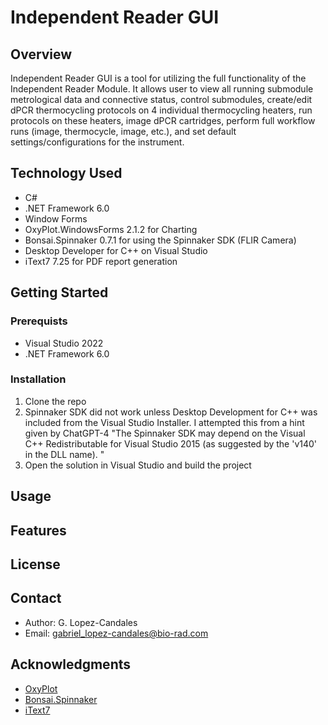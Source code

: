# Independent Reader GUI

## Overview
Independent Reader GUI is a tool for utilizing the full functionality of the Independent Reader Module. It allows user to view all running submodule metrological data and connective status, control submodules, create/edit dPCR thermocycling protocols on 4 individual thermocycling heaters, run protocols on these heaters, image dPCR cartridges, perform full workflow runs (image, thermocycle, image, etc.), and set default settings/configurations for the instrument.

## Technology Used
- C#
- .NET Framework 6.0
- Window Forms
- OxyPlot.WindowsForms 2.1.2 for Charting
- Bonsai.Spinnaker 0.7.1 for using the Spinnaker SDK (FLIR Camera)
- Desktop Developer for C++ on Visual Studio
- iText7 7.25 for PDF report generation

## Getting Started
### Prerequists
- Visual Studio 2022
- .NET Framework 6.0
### Installation
1. Clone the repo
2. Spinnaker SDK did not work unless Desktop Development for C++ was included from the Visual Studio Installer. I attempted this from a hint given by ChatGPT-4 "The Spinnaker SDK may depend on the Visual C++ Redistributable for Visual Studio 2015 (as suggested by the 'v140' in the DLL name). "
3. Open the solution in Visual Studio and build the project

## Usage

## Features

## License

## Contact
- Author: G. Lopez-Candales
- Email: gabriel_lopez-candales@bio-rad.com

## Acknowledgments
- [OxyPlot](https://github.com/oxyplot/oxyplot)
- [Bonsai.Spinnaker](https://github.com/bonsai-rx/spinnaker)
- [iText7](https://github.com/itext/itext7-dotnet)
